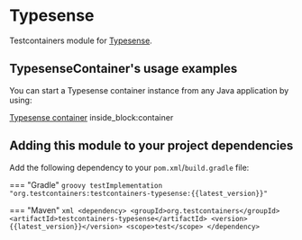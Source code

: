 # Typesense

Testcontainers module for [Typesense](https://hub.docker.com/r/typesense/typesense).

## TypesenseContainer's usage examples

You can start a Typesense container instance from any Java application by using:

<!--codeinclude-->
[Typesense container](../../modules/typesense/src/test/java/org/testcontainers/typesense/TypesenseContainerTest.java) inside_block:container
<!--/codeinclude-->

## Adding this module to your project dependencies

Add the following dependency to your `pom.xml`/`build.gradle` file:

=== "Gradle"
    ```groovy
    testImplementation "org.testcontainers:testcontainers-typesense:{{latest_version}}"
    ```

=== "Maven"
    ```xml
    <dependency>
        <groupId>org.testcontainers</groupId>
        <artifactId>testcontainers-typesense</artifactId>
        <version>{{latest_version}}</version>
        <scope>test</scope>
    </dependency>
    ```
